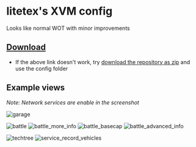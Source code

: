 # litetex's XVM config
Looks like normal WOT with minor improvements

## [Download](https://downgit.github.io/#/home?url=https://github.com/litetex/xvm_config/tree/master/config)
* If the above link doesn't work, try [download the repository as zip](https://github.com/litetex/xvm_config/archive/master.zip) and use the config folder

## Example views
*Note: Network services are enable in the screenshot*

![garage](https://user-images.githubusercontent.com/40789489/106368212-474dac80-6348-11eb-87fb-72d3ae0351ee.png "Garage")

![battle](https://user-images.githubusercontent.com/40789489/106368205-4288f880-6348-11eb-9b6f-eef30429a81d.png "Battle")
![battle_more_info](https://user-images.githubusercontent.com/40789489/106368211-461c7f80-6348-11eb-83f1-2c3779281685.png "Battle - More info (Alt key)")
![battle_basecap](https://user-images.githubusercontent.com/40789489/106368210-44eb5280-6348-11eb-8098-d391870fcd17.png "Battle - Base capture")
![battle_advanced_info](https://user-images.githubusercontent.com/40789489/106368208-43ba2580-6348-11eb-821a-ac03421dab5f.png "Battle - Overview (Tab key)")

![techtree](https://user-images.githubusercontent.com/40789489/106368605-3e120f00-634b-11eb-9af5-0bbf899c6e94.png "Techtree")
![service_record_vehicles](https://user-images.githubusercontent.com/40789489/106368215-487ed980-6348-11eb-85ec-449feb8804f0.png "Service record")
